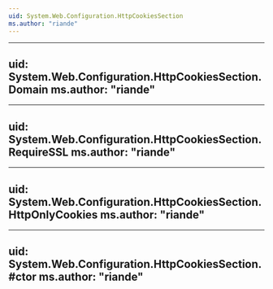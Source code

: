 ```yaml
---
uid: System.Web.Configuration.HttpCookiesSection
ms.author: "riande"
---
```


---
uid: System.Web.Configuration.HttpCookiesSection.Domain
ms.author: "riande"
---

---
uid: System.Web.Configuration.HttpCookiesSection.RequireSSL
ms.author: "riande"
---

---
uid: System.Web.Configuration.HttpCookiesSection.HttpOnlyCookies
ms.author: "riande"
---

---
uid: System.Web.Configuration.HttpCookiesSection.#ctor
ms.author: "riande"
---
